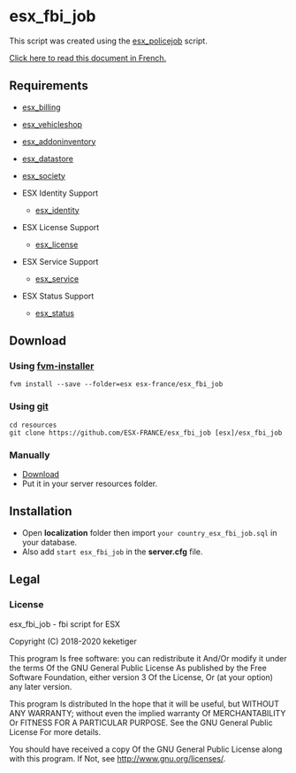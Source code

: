 # esx_fbi_job

This script was created using the [esx_policejob](https://github.com/ESX-Org/esx_policejob) script.

[Click here to read this document in French.](https://github.com/ESX-FRANCE/esx_fbi_job/wiki/README--Fran%C3%A7ais)

## Requirements
  * [esx_billing](https://github.com/ESX-Org/esx_billing)
  * [esx_vehicleshop](https://github.com/ESX-Org/esx_vehicleshop)
  * [esx_addoninventory](https://github.com/ESX-Org/esx_addoninventory)
  * [esx_datastore](https://github.com/ESX-Org/esx_datastore)
  * [esx_society](https://github.com/ESX-Org/esx_society)

* ESX Identity Support
  * [esx_identity](https://github.com/ESX-Org/esx_identity)

* ESX License Support
  * [esx_license](https://github.com/ESX-Org/esx_license)

* ESX Service Support
  * [esx_service](https://github.com/ESX-Org/esx_service)
  
* ESX Status Support
  * [esx_status](https://github.com/ESX-Org/esx_status)

## Download
### Using [fvm-installer](https://github.com/qlaffont/fvm-installer)
```
fvm install --save --folder=esx esx-france/esx_fbi_job
```

### Using [git](https://git-scm.com/)
```
cd resources
git clone https://github.com/ESX-FRANCE/esx_fbi_job [esx]/esx_fbi_job
```

### Manually
* [Download](https://github.com/ESX-FRANCE/esx_fbi_job/archive/master.zip)
* Put it in your server resources folder.

## Installation
* Open **localization** folder then import ``your country_esx_fbi_job.sql`` in your database.
* Also add ``start esx_fbi_job`` in the **server.cfg** file.

## Legal
### License
esx_fbi_job - fbi script for ESX

Copyright (C) 2018-2020 keketiger

This program Is free software: you can redistribute it And/Or modify it under the terms Of the GNU General Public License As published by the Free Software Foundation, either version 3 Of the License, Or (at your option) any later version.

This program Is distributed In the hope that it will be useful, but WITHOUT ANY WARRANTY; without even the implied warranty Of MERCHANTABILITY Or FITNESS FOR A PARTICULAR PURPOSE. See the GNU General Public License For more details.

You should have received a copy Of the GNU General Public License along with this program. If Not, see http://www.gnu.org/licenses/.
